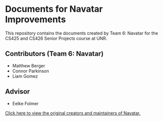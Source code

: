 # Documents for Navatar Improvements

This repository contains the documents created by Team 6: Navatar for the CS425 and CS426 Senior Projects course at UNR.

## Contributors (Team 6: Navatar)

* Matthew Berger
* Connor Parkinson
* Liam Gomez

## Advisor

* Eelke Folmer

[Click here to view the original creators and maintainers of Navatar.](https://github.com/humanpluslab/Navatar/graphs/contributors)
